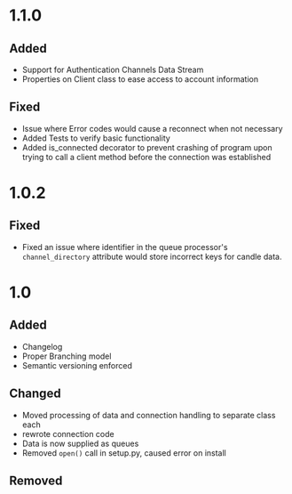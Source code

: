 # 1.1.0

## Added
- Support for Authentication Channels Data Stream
- Properties on Client class to ease access to account information

## Fixed
- Issue where Error codes would cause a reconnect when not necessary
- Added Tests to verify basic functionality
- Added is_connected decorator to prevent crashing of program upon trying
to call a client method before the connection was established

# 1.0.2

## Fixed
- Fixed an issue where identifier in the queue processor's `channel_directory` attribute would store incorrect keys for candle data.

# 1.0

## Added
- Changelog
- Proper Branching model
- Semantic versioning enforced

## Changed
- Moved processing of data and connection handling to separate class each
- rewrote connection code
- Data is now supplied as queues
- Removed `open()` call in setup.py, caused error on install


## Removed
